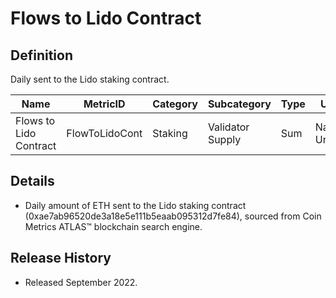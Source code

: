 # Flows to Lido Contract

## Definition

Daily sent to the Lido staking contract.

| Name                   | MetricID       | Category | Subcategory      | Type | Unit         | Interval |
| ---------------------- | -------------- | -------- | ---------------- | ---- | ------------ | -------- |
| Flows to Lido Contract | FlowToLidoCont | Staking  | Validator Supply | Sum  | Native Units | 1 day    |

## Details

* Daily amount of ETH sent to the Lido staking contract (0xae7ab96520de3a18e5e111b5eaab095312d7fe84), sourced from Coin Metrics ATLAS™ blockchain search engine.

## Release History

* Released September 2022.
